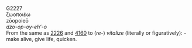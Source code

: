 <body>
  <p>G2227<br>  ζωοποιέω  <br> zōopoieō  <br><i>dzo-op-oy-eh‘-o </i><br>From the same as <a href="g2226.htm">2226</a> and <a href="g4160.htm">4160</a>  to (<i>re-</i>) <i>vitalize</i> (literally or figuratively): - make alive, give life, quicken.<br></p>
 </body>